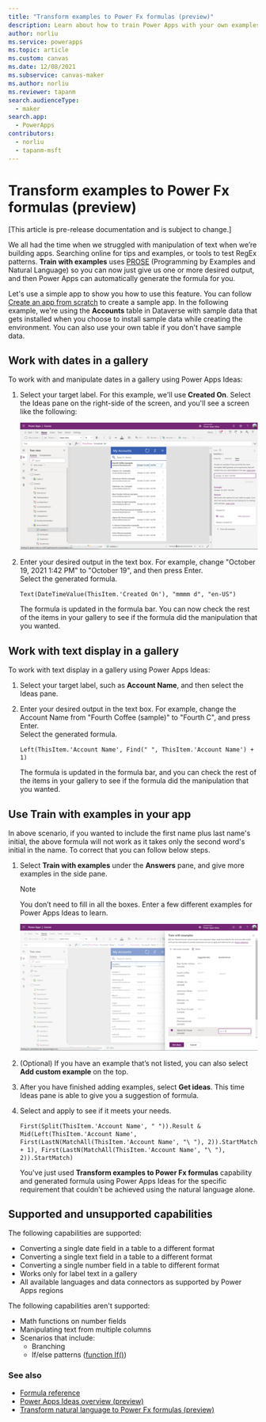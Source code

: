 ```yaml
---
title: "Transform examples to Power Fx formulas (preview)"
description: Learn about how to train Power Apps with your own examples and generate formulas using Power Apps Ideas.
author: norliu
ms.service: powerapps
ms.topic: article
ms.custom: canvas
ms.date: 12/08/2021
ms.subservice: canvas-maker
ms.author: norliu
ms.reviewer: tapanm
search.audienceType: 
  - maker
search.app: 
  - PowerApps
contributors:
  - norliu
  - tapanm-msft
---
```


# Transform examples to Power Fx formulas (preview)

[This article is pre-release documentation and is subject to change.]

We all had the time when we struggled with manipulation of text when we’re building apps. Searching online for tips and examples, or tools to test RegEx patterns. **Train with examples** uses [PROSE](https://www.microsoft.com/research/group/prose/) (Programming by Examples and Natural Language) so you can now just give us one or more desired output, and then Power Apps can automatically generate the formula for you.

Let's use a simple app to show you how to use this feature. You can follow [Create an app from scratch](data-platform-create-app-scratch.md) to create a sample app. In the following example, we're using the **Accounts** table in Dataverse with sample data that gets installed when you choose to install sample data while creating the environment. You can also use your own table if you don't have sample data.

## Work with dates in a gallery

To work with and manipulate dates in a gallery using Power Apps Ideas:

1. Select your target label. For this example, we'll use **Created On**. Select the Ideas pane on the right-side of the screen, and you'll see a screen like the following:

    ![Power Apps Ideas demo.](media/power-apps-ideas/Prose-entrypoint-c7.png "Find example to formula in Ideas pane")

1. Enter your desired output in the text box. For example, change "October 19, 2021 1:42 PM" to "October 19", and then press Enter. <br> Select the generated formula.  

    ```powerapps-dot
    Text(DateTimeValue(ThisItem.'Created On'), "mmmm d", "en-US")
    ```

    The formula is updated in the formula bar. You can now check the rest of the items in your gallery to see if the formula did the manipulation that you wanted.

## Work with text display in a gallery

To work with text display in a gallery using Power Apps Ideas:

1. Select your target label, such as **Account Name**, and then select the Ideas pane.

1. Enter your desired output in the text box. For example, change the Account Name from "Fourth Coffee (sample)" to "Fourth C", and press Enter. <br> Select the generated formula.

    ```powerapps-dot
    Left(ThisItem.'Account Name', Find(" ", ThisItem.'Account Name') + 1) 
    ```

    The formula is updated in the formula bar, and you can check the rest of the items in your gallery to see if the formula did the manipulation that you wanted.

## Use Train with examples in your app

In above scenario, if you wanted to include the first name plus last name's initial, the above formula will not work as it takes only the second word's initial in the name. To correct that you can follow below steps.

1. Select **Train with examples** under the **Answers** pane, and give more examples in the side pane.

    > [!NOTE]
    > You don’t need to fill in all the boxes. Enter a few different examples for Power Apps Ideas to learn. 

    ![Train with examples](media/power-apps-ideas/Train-with-examples-c7.png "Provide more examples for Ideas to learn")

1. (Optional) If you have an example that’s not listed, you can also select **Add custom example** on the top.

1. After you have finished adding examples, select **Get ideas**. This time Ideas pane is able to give you a suggestion of formula.

1. Select and apply to see if it meets your needs.

    ```powerapps-dot
    First(Split(ThisItem.'Account Name', " ")).Result & Mid(Left(ThisItem.'Account Name', First(LastN(MatchAll(ThisItem.'Account Name', "\ "), 2)).StartMatch + 1), First(LastN(MatchAll(ThisItem.'Account Name', "\ "), 2)).StartMatch) 
    ```

    You've just used **Transform examples to Power Fx formulas** capability and generated formula using Power Apps Ideas for the specific requirement that couldn't be achieved using the natural language alone.
   
## Supported and unsupported capabilities

The following capabilities are supported:

- Converting a single date field in a table to a different format
- Converting a single text field in a table to a different format
- Converting a single number field in a table to different format
- Works only for label text in a gallery
- All available languages and data connectors as supported by Power Apps regions

The following capabilities aren't supported:

- Math functions on number fields
- Manipulating text from multiple columns
- Scenarios that include:
    - Branching
    - If/else patterns ([function If()](functions/function-if.md))

### See also

- [Formula reference](formula-reference.md)
- [Power Apps Ideas overview (preview)](power-apps-ideas.md)
- [Transform natural language to Power Fx formulas (preview)](power-apps-ideas-transform.md)
